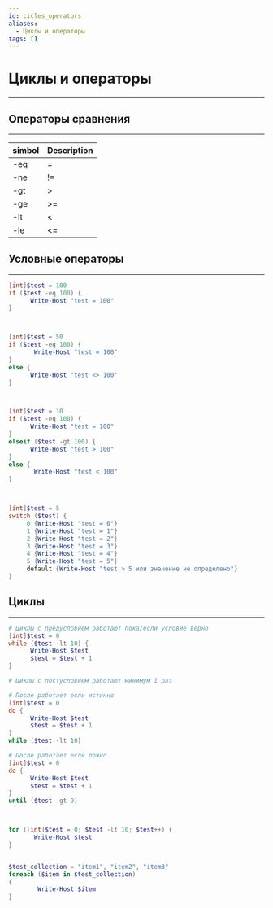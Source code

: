 ```yaml
---
id: cicles_operators
aliases:
  - Циклы и операторы
tags: []
---
```


# Циклы и операторы
---

## Операторы сравнения
---

 | simbol | Description |
 |--------|-------------|
 | -eq    | =           |
 | -ne    | !=          |
 | -gt    | >           |
 | -ge    | >=          |
 | -lt    | <           |
 | -le    | <=          |

## Условные операторы
---

```ps1
[int]$test = 100
if ($test -eq 100) {
      Write-Host "test = 100"
}



[int]$test = 50
if ($test -eq 100) {
       Write-Host "test = 100"
}
else {
      Write-Host "test <> 100"
}



[int]$test = 10
if ($test -eq 100) {
      Write-Host "test = 100"
}
elseif ($test -gt 100) {
      Write-Host "test > 100"
}
else {
       Write-Host "test < 100"
}



[int]$test = 5
switch ($test) {
     0 {Write-Host "test = 0"}
     1 {Write-Host "test = 1"}
     2 {Write-Host "test = 2"}
     3 {Write-Host "test = 3"}
     4 {Write-Host "test = 4"}
     5 {Write-Host "test = 5"}
     default {Write-Host "test > 5 или значение не определено"}
}
```

## Циклы
---
```ps1
# Циклы с предусловием работают пока/если условие верно
[int]$test = 0
while ($test -lt 10) {
      Write-Host $test
      $test = $test + 1
}

# Циклы с постусловием работают минимум 1 раз

# После работает если истинно
[int]$test = 0
do {
      Write-Host $test
      $test = $test + 1
}
while ($test -lt 10)

# После работает если ложно
[int]$test = 0
do {
      Write-Host $test
      $test = $test + 1
}
until ($test -gt 9)



for ([int]$test = 0; $test -lt 10; $test++) {
       Write-Host $test
}


$test_collection = "item1", "item2", "item3"
foreach ($item in $test_collection)
{
        Write-Host $item
}

```
